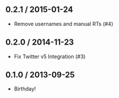 ## 0.2.1 / 2015-01-24

  * Remove usernames and manual RTs (#4)

## 0.2.0 / 2014-11-23

  * Fix Twitter v5 Integration (#3)

## 0.1.0 / 2013-09-25

  * Birthday!
